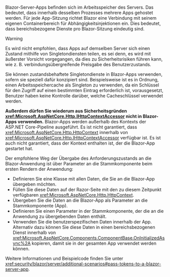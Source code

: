 Blazor-Server-Apps befinden sich im Arbeitsspeicher des Servers. Das bedeutet, dass innerhalb desselben Prozesses mehrere Apps gehostet werden. Für jede App-Sitzung richtet Blazor eine Verbindung mit seinem eigenen Containerbereich für Abhängigkeitsinjektionen ein. Dies bedeutet, dass bereichsbezogene Dienste pro Blazor-Sitzung eindeutig sind.

> [!WARNING]
> Es wird nicht empfohlen, dass Apps auf demselben Server sich einen Zustand mithilfe von Singletondiensten teilen, es sei denn, es wird mit äußerster Vorsicht vorgegangen, da dies zu Sicherheitsrisiken führen kann, wie z. B. verbindungsübergreifende Preisgabe des Benutzerzustands.

Sie können zustandsbehaftete Singletondienste in Blazor-Apps verwenden, sofern sie speziell dafür konzipiert sind. Beispielsweise ist es in Ordnung, einen Arbeitsspeichercache als Singleton zu verwenden, da ein Schlüssel für den Zugriff auf einen bestimmten Eintrag erforderlich ist, vorausgesetzt, Benutzer haben keine Kontrolle darüber, welche Cacheschlüssel verwendet werden.

**Außerdem dürfen Sie wiederum aus Sicherheitsgründen <xref:Microsoft.AspNetCore.Http.IHttpContextAccessor> nicht in Blazor-Apps verwenden.** Blazor-Apps werden außerhalb des Kontexts der ASP.NET Core-Pipeline ausgeführt. Es ist nicht garantiert, dass <xref:Microsoft.AspNetCore.Http.HttpContext> innerhalb von <xref:Microsoft.AspNetCore.Http.IHttpContextAccessor> verfügbar ist. Es ist auch nicht garantiert, dass der Kontext enthalten ist, der die Blazor-App gestartet hat.

Der empfohlene Weg der Übergabe des Anforderungszustands an die Blazor-Anwendung ist über Parameter an die Stammkomponente beim ersten Rendern der Anwendung:

* Definieren Sie eine Klasse mit allen Daten, die Sie an die Blazor-App übergeben möchten.
* Füllen Sie diese Daten auf der Razor-Seite mit den zu diesem Zeitpunkt verfügbaren <xref:Microsoft.AspNetCore.Http.HttpContext>.
* Übergeben Sie die Daten an die Blazor-App als Parameter an die Stammkomponente (App).
* Definieren Sie einen Parameter in der Stammkomponente, der die an die Anwendung zu übergebenden Daten enthält.
* Verwenden Sie die benutzerspezifischen Daten innerhalb der App. Alternativ dazu können Sie diese Daten in einen bereichsbezogenen Dienst innerhalb von <xref:Microsoft.AspNetCore.Components.ComponentBase.OnInitializedAsync%2A> kopieren, damit sie in der gesamten App verwendet werden können.

Weitere Informationen und Beispielcode finden Sie unter <xref:security/blazor/server/additional-scenarios#pass-tokens-to-a-blazor-server-app>.
